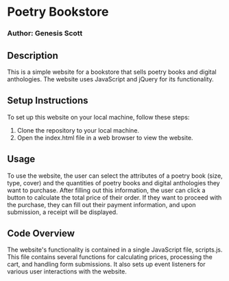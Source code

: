 # Poetry Bookstore
### Author: Genesis Scott
## Description
This is a simple website for a bookstore that sells poetry books and digital anthologies. The website uses JavaScript and jQuery for its functionality.

## Setup Instructions
To set up this website on your local machine, follow these steps:
1. Clone the repository to your local machine.
2. Open the index.html file in a web browser to view the website.

## Usage
To use the website, the user can select the attributes of a poetry book (size, type, cover) and the quantities of poetry books and digital anthologies they want to purchase. 
After filling out this information, the user can click a button to calculate the total price of their order. 
If they want to proceed with the purchase, they can fill out their payment information, and upon submission, a receipt will be displayed.

## Code Overview
The website's functionality is contained in a single JavaScript file, scripts.js. This file contains several functions for calculating prices, processing the cart, and handling form submissions. It also sets up event listeners for various user interactions with the website.

